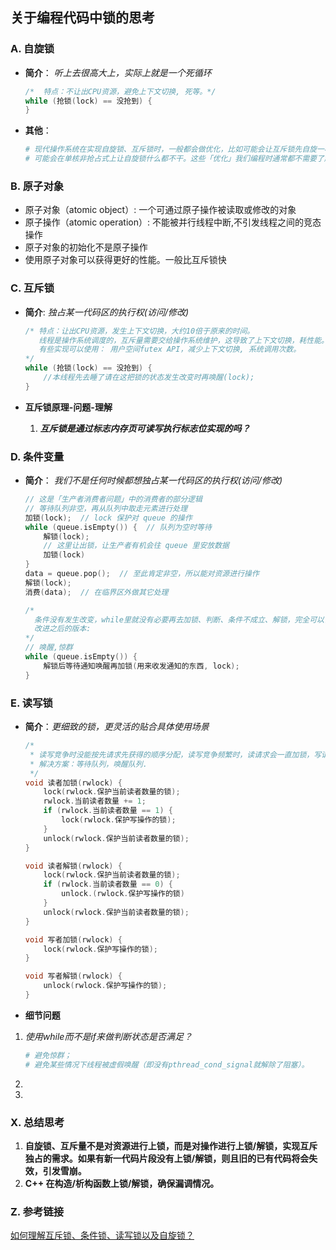 ## **关于编程代码中锁的思考**

### **A. 自旋锁**  
- **简介**： <i>听上去很高大上，实际上就是一个死循环</i>
    ```C 
    /*  特点：不让出CPU资源，避免上下文切换, 死等。*/
    while (抢锁(lock) == 没抢到) {
    }
    ```
- **其他**：
    ```sh
    # 现代操作系统在实现自旋锁、互斥锁时，一般都会做优化，比如可能会让互斥锁先自旋一小会儿,可能会在自旋锁自旋超过一定时间后强制切换上下文
    # 可能会在单核非抢占式上让自旋锁什么都不干。这些「优化」我们编程时通常都不需要了解，按照经典实现去理解就足够了。
    ```
    
### **B. 原子对象**
- 原子对象（atomic object）: 一个可通过原子操作被读取或修改的对象
- 原子操作（atomic operation）: 不能被并行线程中断,不引发线程之间的竞态操作
- 原子对象的初始化不是原子操作
- 使用原子对象可以获得更好的性能。一般比互斥锁快

### **C. 互斥锁**
- **简介**: <i>独占某一代码区的执行权(访问/修改)</i>
    ```C
    /* 特点：让出CPU资源，发生上下文切换，大约10倍于原来的时间。
       线程是操作系统调度的，互斥量需要交给操作系统维护，这导致了上下文切换，耗性能。
       有些实现可以使用： 用户空间futex API，减少上下文切换, 系统调用次数。
    */
    while (抢锁(lock) == 没抢到) {
        //本线程先去睡了请在这把锁的状态发生改变时再唤醒(lock);
    }
    ```

- **互斥锁原理-问题-理解**
    1. **<i>互斥锁是通过标志内存页可读写执行标志位实现的吗？</i>**
 
### **D. 条件变量**
- **简介**： <i>我们不是任何时候都想独占某一代码区的执行权(访问/修改)</i>
    ```C
    // 这是「生产者消费者问题」中的消费者的部分逻辑
    // 等待队列非空，再从队列中取走元素进行处理
    加锁(lock);  // lock 保护对 queue 的操作
    while (queue.isEmpty()) {  // 队列为空时等待
        解锁(lock);
        // 这里让出锁，让生产者有机会往 queue 里安放数据
        加锁(lock)
    }
    data = queue.pop();  // 至此肯定非空，所以能对资源进行操作
    解锁(lock);
    消费(data);  // 在临界区外做其它处理

    /* 
      条件没有发生改变，while里就没有必要再去加锁、判断、条件不成立、解锁，完全可以让出CPU给别的线程
      改进之后的版本: 
    */
    // 唤醒,惊群
    while (queue.isEmpty()) { 
        解锁后等待通知唤醒再加锁(用来收发通知的东西, lock);
    }
    ```

### **E. 读写锁**
- **简介**：<i>更细致的锁，更灵活的贴合具体使用场景</i>
    ```C
    /*
     * 读写竞争时没能按先请求先获得的顺序分配，读写竞争频繁时，读请求会一直加锁，写请求会持续得不到满足，陷入饥渴.
     * 解决方案：等待队列，唤醒队列.
     */
    void 读者加锁(rwlock) {
        lock(rwlock.保护当前读者数量的锁);
        rwlock.当前读者数量 += 1;
        if (rwlock.当前读者数量 == 1) {
            lock(rwlock.保护写操作的锁);
        }
        unlock(rwlock.保护当前读者数量的锁);
    }

    void 读者解锁(rwlock) {
        lock(rwlock.保护当前读者数量的锁);
        if (rwlock.当前读者数量 == 0) {
            unlock.(rwlock.保护写操作的锁)
        }
        unlock(rwlock.保护当前读者数量的锁);
    }

    void 写者加锁(rwlock) {
        lock(rwlock.保护写操作的锁);
    }

    void 写者解锁(rwlock) {
        unlock(rwlock.保护写操作的锁);
    }
    ```

- **细节问题**
1. <i>使用while而不是if来做判断状态是否满足？</i>
    ```sh
    # 避免惊群；
    # 避免某些情况下线程被虚假唤醒（即没有pthread_cond_signal就解除了阻塞）。
    ```
2. 
3. 


### **X. 总结思考**
1. **自旋锁、互斥量不是对资源进行上锁，而是对操作进行上锁/解锁，实现互斥独占的需求。如果有新一代码片段没有上锁/解锁，则且旧的已有代码将会失效，引发雪崩。**
2. **C++ 在构造/析构函数上锁/解锁，确保漏调情况。**

### **Z. 参考链接**
[如何理解互斥锁、条件锁、读写锁以及自旋锁？](!https://www.zhihu.com/question/66733477)